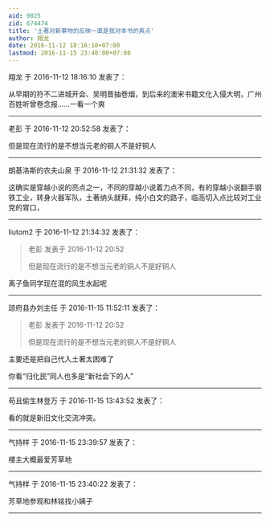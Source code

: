 ```yaml
---
aid: 9025
zid: 674474
title: '土著对新事物的反映一直是我对本书的爽点'
author: 翔龙
date: 2016-11-12 18:16:10+07:00
lastmod: 2016-11-15 23:40:00+07:00
---
```


翔龙 于 2016-11-12 18:16:10 发表了：

从早期的符不二进城开会、吴明晋抽卷烟，到后来的澳宋书籍文化入侵大明，广州百姓听曾卷念报……一看一个爽

---------

老彭 于 2016-11-12 20:52:58 发表了：

但是现在流行的是不想当元老的铜人不是好铜人

---------

朗基洛斯的农夫山泉 于 2016-11-12 21:31:32 发表了：

这确实是穿越小说的亮点之一，不同的穿越小说着力点不同，有的穿越小说翻手钢铁工业，转身火器军队，土著纳头就拜，纯小白文的路子，临高切入点比较对工业党的胃口，

---------

liutom2 于 2016-11-12 21:34:32 发表了：

> 老彭 发表于 2016-11-12 20:52
> 
> 但是现在流行的是不想当元老的铜人不是好铜人



离子鱼同学现在混的风生水起呢

---------

琼府县办刘主任 于 2016-11-15 11:52:11 发表了：

> 老彭 发表于 2016-11-12 20:52
> 
> 但是现在流行的是不想当元老的铜人不是好铜人



主要还是把自己代入土著太困难了

你看“归化民”同人也多是“新社会下的人”

---------

苟且偷生林登万 于 2016-11-15 13:43:52 发表了：

看的就是新旧文化交流冲突。

---------

气持样 于 2016-11-15 23:39:57 发表了：

楼主大概最爱芳草地

---------

气持样 于 2016-11-15 23:40:22 发表了：

芳草地参观和林铭找小姨子

---------

